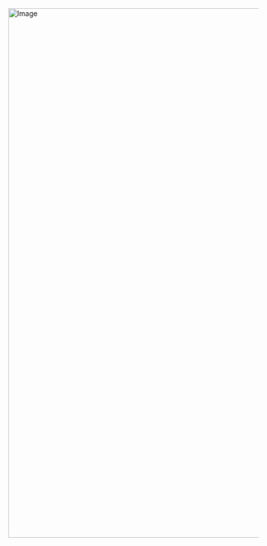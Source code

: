 <img width="1018" height="1063" alt="Image" src="https://github.com/user-attachments/assets/bd6ef00a-aa0a-42ad-963c-89cbd976dc06" />